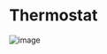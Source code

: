 # Thermostat


![image](https://github.com/MichelJourdain/Thermostat/assets/83040228/a0117ba5-ea1a-4cad-9809-a5a95694964d)

